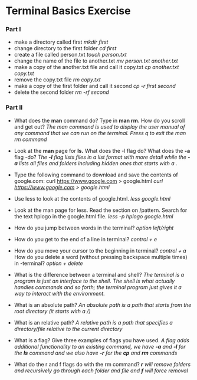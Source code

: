 # Terminal Basics Exercise

### Part I

- make a directory called first *mkdir first*
- change directory to the first folder *cd first*
- create a file called person.txt *touch person.txt*
- change the name of the file to another.txt *mv person.txt another.txt*
- make a copy of the another.txt file and call it copy.txt *cp another.txt copy.txt*
- remove the copy.txt file *rm copy.txt*
- make a copy of the first folder and call it second *cp -r first second*
- delete the second folder *rm -rf second*

### Part II

- What does the **man** command do? Type in **man rm.** How do you scroll and get out? *The man command is used to display the user manual of any command that we can run on the terminal. Press q to exit the man rm command*
    
- Look at the **man** page for **ls.** What does the -l flag do? What does the **-a** flag -do? *The **-l** flag lists files in a list format with more detail while the **-a** lists all files and folders including hidden ones that starts with a .*

- Type the following command to download and save the contents of google.com: curl https://www.google.com > google.html *curl https://www.google.com > google.html*

- Use less to look at the contents of google.html. *less google.html*

- Look at the man page for less. Read the section on /pattern. Search for the text hplogo in the google.html file. *less -p hplogo google.html*

- How do you jump between words in the terminal? *option left/right*

- How do you get to the end of a line in terminal? *control + e*

- How do you move your cursor to the beginning in terminal?  *control + a*
How do you delete a word (without pressing backspace multiple times) in -terminal? *option + delete*

- What is the difference between a terminal and shell? *The terminal is a  program is just an interface to the shell. The shell is what actually handles commands and so forth; the terminal program just gives it a way to interact with the environment.*

- What is an absolute path? *An absolute path is a path that starts from the root directory (it starts with a /)*

- What is an relative path? *A relative path is a path that specifies a directory/file relative to the current directory*

- What is a flag? Give three examples of flags you have used. *A flag adds additional functionality to an existing command, we have **-a** and **-l** for the **ls** command and we also have **-r** for the **cp** and **rm** commands*

- What do the r and f flags do with the rm command? ***r** will remove folders and recursively go through each folder and file and **f** will force removal*
